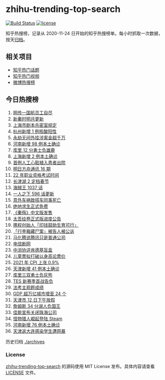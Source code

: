 # zhihu-trending-top-search

[![Build Status](https://github.com/justjavac/zhihu-trending-top-search/workflows/ci/badge.svg?branch=main)](https://github.com/justjavac/zhihu-trending-top-search/actions)
[![license](https://img.shields.io/github/license/justjavac/zhihu-trending-top-search)](https://github.com/justjavac/zhihu-trending-top-search/blob/main/LICENSE)

知乎热搜榜，记录从 2020-11-24 日开始的知乎热搜榜单。每小时抓取一次数据，按天[归档](./archives)。

## 相关项目

- [知乎热门话题](https://github.com/justjavac/zhihu-trending-hot-questions)
- [知乎热门视频](https://github.com/justjavac/zhihu-trending-hot-video)
- [微博热搜榜](https://github.com/justjavac/weibo-trending-hot-search)

## 今日热搜榜

<!-- BEGIN -->
<!-- 最后更新时间 Fri Jan 14 2022 16:12:16 GMT+0800 (China Standard Time) -->

1. [网传一国航员工自尽](https://www.zhihu.com/search?q=国航员工自尽)
1. [新秦时明月更新](https://www.zhihu.com/search?q=新秦时明月)
1. [上海市剧本杀密室规定](https://www.zhihu.com/search?q=剧本杀)
1. [杭州新增 1 例核酸阳性](https://www.zhihu.com/search?q=杭州疫情)
1. [永劫无间外挂涉案金超千万](https://www.zhihu.com/search?q=永劫无间)
1. [河南新增 98 例本土确诊](https://www.zhihu.com/search?q=河南疫情)
1. [库里 12 分勇士负雄鹿](https://www.zhihu.com/search?q=勇士)
1. [上海新增 2 例本土确诊](https://www.zhihu.com/search?q=上海疫情)
1. [首例人工心脏植入患者出院](https://www.zhihu.com/search?q=人工心脏)
1. [明日方舟通讯 16 期](https://www.zhihu.com/search?q=明日方舟)
1. [22 年职业资格考试时间](https://www.zhihu.com/search?q=职业资格考试时间)
1. [长津湖 2 定档春节](https://www.zhihu.com/search?q=水门桥)
1. [海贼王 1037 话](https://www.zhihu.com/search?q=海贼王)
1. [一人之下 596 话更新](https://www.zhihu.com/search?q=一人之下)
1. [意外车祸致搭车同事死亡](https://www.zhihu.com/search?q=搭车死亡)
1. [绝地求生正式免费](https://www.zhihu.com/search?q=绝地求生)
1. [《秦殇》中文版发售](https://www.zhihu.com/search?q=秦殇)
1. [太吾绘卷正式版进度公告](https://www.zhihu.com/search?q=太吾绘卷)
1. [携程创始人「印钱鼓励生育可行」](https://www.zhihu.com/search?q=携程创始人)
1. [「行李箱藏尸案」被告人被公诉](https://www.zhihu.com/search?q=行李箱藏尸案)
1. [马化腾说腾讯只是普通公司](https://www.zhihu.com/search?q=马化腾)
1. [电信断网](https://www.zhihu.com/search?q=电信断网)
1. [中消协评肯德基盲盒](https://www.zhihu.com/search?q=肯德基盲盒)
1. [儿童票拟打破以身高论票价](https://www.zhihu.com/search?q=儿童票)
1. [2021 年 CPI 上涨 0.9%](https://www.zhihu.com/search?q=2021cpi)
1. [天津新增 41 例本土确诊](https://www.zhihu.com/search?q=天津疫情)
1. [库里三双勇士负灰熊](https://www.zhihu.com/search?q=勇士)
1. [TES 新赛季首战告负](https://www.zhihu.com/search?q=tes)
1. [法考主观题成绩](https://www.zhihu.com/search?q=法考主观题)
1. [GDP 超万亿城市增至 24 个](https://www.zhihu.com/search?q=GDP超万亿城市)
1. [天津市 12 日下午放假](https://www.zhihu.com/search?q=天津放假)
1. [詹姆斯 34 分湖人负国王](https://www.zhihu.com/search?q=湖人)
1. [佳能宣布关闭珠海公司](https://www.zhihu.com/search?q=佳能)
1. [怪物猎人崛起登陆 Steam](https://www.zhihu.com/search?q=怪物猎人崛起)
1. [河南新增 76 例本土确诊](https://www.zhihu.com/search?q=河南疫情)
1. [天津返大连感染学生遭网暴](https://www.zhihu.com/search?q=感染学生被网暴)

<!-- END -->

历史归档 [./archives](./archives)

### License

[zhihu-trending-top-search](https://github.com/justjavac/zhihu-trending-top-search)
的源码使用 MIT License 发布。具体内容请查看 [LICENSE](./LICENSE) 文件。
